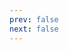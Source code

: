 ```yaml
---
prev: false
next: false
---
```

<script setup>
  import ItemCard from '../.vitepress/components/ItemCard.vue'
//  import { useData } from 'vitepress'

//  const { page } = useData()
</script>

<ItemCard :item="$params.data" />

<!-- <pre>{{ $params.item }}</pre> -->
<!-- <pre>{{ $params.data }}</pre> -->
<!-- <pre>{{ page }}</pre> -->


